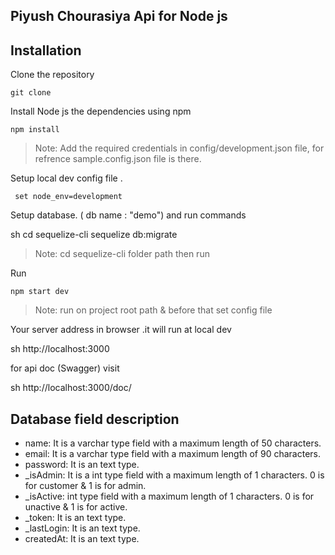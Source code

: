 ## Piyush Chourasiya Api for Node js

## Installation

Clone the repository

    git clone

Install Node js the dependencies using npm

    npm install

> Note: Add the required credentials in config/development.json file, for refrence sample.config.json file is there.

Setup local dev config file .

     set node_env=development

Setup database. ( db name : "demo") and run commands

sh
cd sequelize-cli
sequelize db:migrate

> Note: cd sequelize-cli folder path then run 

Run

    npm start dev

> Note: run on project root path  & before that set config file

Your server address in browser .it will run at local dev

sh
http://localhost:3000

for api doc (Swagger) visit

sh
http://localhost:3000/doc/

## Database field description

-   name: It is a varchar type field with a maximum length of 50 characters.
-   email: It is a varchar type field with a maximum length of 90 characters.
-   password: It is an text type.
-   _isAdmin: It is a int type field with a maximum length of 1 characters. 0 is for customer & 1 is for admin.
-   _isActive: int type field with a maximum length of 1 characters. 0 is for unactive & 1 is for active.
-   _token: It is an text type.
-   _lastLogin: It is an text type.
-   createdAt:  It is an text type.
